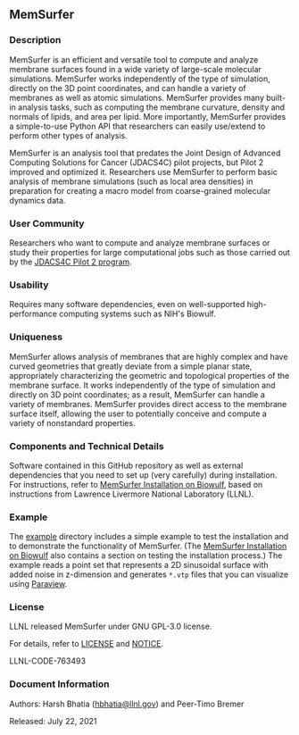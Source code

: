 ## MemSurfer

### Description

MemSurfer is an efficient and versatile tool to compute and analyze membrane surfaces found in a wide variety of large-scale molecular simulations. MemSurfer works independently of the type of simulation, directly on the 3D point coordinates, and can handle a variety of membranes as well as atomic simulations. MemSurfer provides many built-in analysis tasks, such as computing the membrane curvature, density and normals of lipids, and area per lipid. More importantly, MemSurfer provides a simple-to-use Python API that researchers can easily use/extend to perform other types of analysis.

MemSurfer is an analysis tool that predates the Joint Design of Advanced Computing Solutions for Cancer (JDACS4C) pilot projects, but Pilot 2 improved and optimized it. Researchers use MemSurfer to perform basic analysis of membrane simulations (such as local area densities) in preparation for creating a macro model from coarse-grained molecular dynamics data.

### User Community

Researchers who want to compute and analyze membrane surfaces or study their properties for large computational jobs such as those carried out by the [JDACS4C Pilot 2 program](https://datascience.cancer.gov/collaborations/joint-design-advanced-computing/molecular-pilot).

### Usability

Requires many software dependencies, even on well-supported high-performance computing systems such as NIH's Biowulf. 

### Uniqueness

MemSurfer allows analysis of membranes that are highly complex and have curved geometries that greatly deviate from a simple planar state, appropriately characterizing the geometric and topological properties of the membrane surface. It works independently of the type of simulation and directly on 3D point coordinates; as a result, MemSurfer can handle a variety of membranes. MemSurfer provides direct access to the membrane surface itself, allowing the user to potentially conceive and compute a variety of nonstandard properties.

### Components and Technical Details

Software contained in this GitHub repository as well as external dependencies that you need to set up (very carefully) during installation. For instructions, refer to [MemSurfer Installation on Biowulf](README-installation.md), based on instructions from Lawrence Livermore National Laboratory (LLNL).

### Example

The [example](/example) directory includes a simple example to test the installation and to demonstrate the functionality of MemSurfer. (The [MemSurfer Installation on Biowulf](README-installation.md) also contains a section on testing the installation process.) The example reads a point set that represents a 2D sinusoidal surface with added noise in z-dimension and generates `*.vtp` files that you can visualize using [Paraview](https://www.paraview.org).

### License

LLNL released MemSurfer under GNU GPL-3.0 license.

For details, refer to [LICENSE](./LICENSE) and [NOTICE](./NOTICE).

LLNL-CODE-763493

### Document Information

Authors: Harsh Bhatia (hbhatia@llnl.gov) and Peer-Timo Bremer

Released: July 22, 2021
